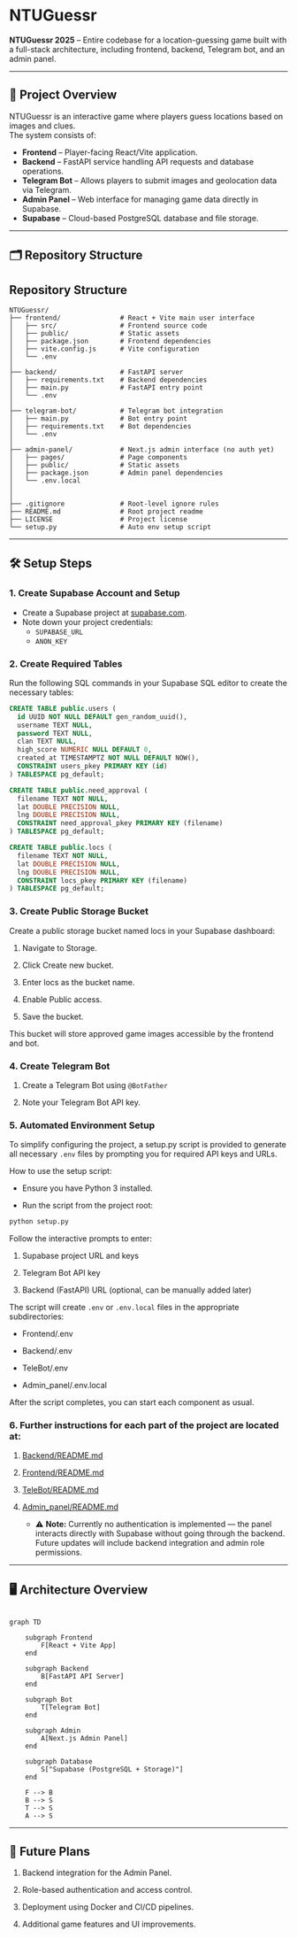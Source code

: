 # NTUGuessr

**NTUGuessr 2025** – Entire codebase for a location-guessing game built with a full-stack architecture, including frontend, backend, Telegram bot, and an admin panel.

---

## 📌 Project Overview

NTUGuessr is an interactive game where players guess locations based on images and clues.  
The system consists of:

- **Frontend** – Player-facing React/Vite application.
- **Backend** – FastAPI service handling API requests and database operations.
- **Telegram Bot** – Allows players to submit images and geolocation data via Telegram.
- **Admin Panel** – Web interface for managing game data directly in Supabase.
- **Supabase** – Cloud-based PostgreSQL database and file storage.

---

## 🗂️ Repository Structure

## Repository Structure

```plaintext
NTUGuessr/
├── frontend/               # React + Vite main user interface
│   ├── src/                # Frontend source code
│   ├── public/             # Static assets
│   ├── package.json        # Frontend dependencies
│   ├── vite.config.js      # Vite configuration
│   └── .env
│
├── backend/                # FastAPI server
│   ├── requirements.txt    # Backend dependencies
│   ├── main.py             # FastAPI entry point
│   └── .env
│
├── telegram-bot/           # Telegram bot integration
│   ├── main.py             # Bot entry point
│   ├── requirements.txt    # Bot dependencies
│   └── .env
│
├── admin-panel/            # Next.js admin interface (no auth yet)
│   ├── pages/              # Page components
│   ├── public/             # Static assets
│   ├── package.json        # Admin panel dependencies
│   └── .env.local
│
│
├── .gitignore              # Root-level ignore rules
├── README.md               # Root project readme
├── LICENSE                 # Project license
└── setup.py                # Auto env setup script
```

---

## 🛠️ Setup Steps

### 1. Create Supabase Account and Setup

- Create a Supabase project at [supabase.com](https://supabase.com).
- Note down your project credentials:
  - `SUPABASE_URL`
  - `ANON_KEY`

### 2. Create Required Tables

Run the following SQL commands in your Supabase SQL editor to create the necessary tables:

```sql
CREATE TABLE public.users (
  id UUID NOT NULL DEFAULT gen_random_uuid(),
  username TEXT NULL,
  password TEXT NULL,
  clan TEXT NULL,
  high_score NUMERIC NULL DEFAULT 0,
  created_at TIMESTAMPTZ NOT NULL DEFAULT NOW(),
  CONSTRAINT users_pkey PRIMARY KEY (id)
) TABLESPACE pg_default;

CREATE TABLE public.need_approval (
  filename TEXT NOT NULL,
  lat DOUBLE PRECISION NULL,
  lng DOUBLE PRECISION NULL,
  CONSTRAINT need_approval_pkey PRIMARY KEY (filename)
) TABLESPACE pg_default;

CREATE TABLE public.locs (
  filename TEXT NOT NULL,
  lat DOUBLE PRECISION NULL,
  lng DOUBLE PRECISION NULL,
  CONSTRAINT locs_pkey PRIMARY KEY (filename)
) TABLESPACE pg_default;
```

### 3. Create Public Storage Bucket

Create a public storage bucket named locs in your Supabase dashboard:

1. Navigate to Storage.

2. Click Create new bucket.

3. Enter locs as the bucket name.

4. Enable Public access.

5. Save the bucket.

This bucket will store approved game images accessible by the frontend and bot.

### 4. Create Telegram Bot

1. Create a Telegram Bot using `@BotFather`

2. Note your Telegram Bot API key.

### 5. Automated Environment Setup

To simplify configuring the project, a setup.py script is provided to generate all necessary `.env` files by prompting you for required API keys and URLs.

How to use the setup script:

- Ensure you have Python 3 installed.

- Run the script from the project root:

```bash
python setup.py
```

Follow the interactive prompts to enter:

1. Supabase project URL and keys

2. Telegram Bot API key

3. Backend (FastAPI) URL (optional, can be manually added later)

The script will create `.env` or `.env.local` files in the appropriate subdirectories:

- Frontend/.env

- Backend/.env

- TeleBot/.env

- Admin_panel/.env.local

After the script completes, you can start each component as usual.

### 6. Further instructions for each part of the project are located at:

1.  [Backend/README.md](Backend/README.md)

2.  [Frontend/README.md](Frontend/README.md)

3.  [TeleBot/README.md](TeleBot/README.md)

4.  [Admin_panel/README.md](Admin_panel/README.md)
    - ⚠ **Note:** Currently no authentication is implemented — the panel interacts directly with Supabase without going through the backend. Future updates will include backend integration and admin role permissions.

---

## 🖥️ Architecture Overview

```mermaid

graph TD

    subgraph Frontend
        F[React + Vite App]
    end

    subgraph Backend
        B[FastAPI API Server]
    end

    subgraph Bot
        T[Telegram Bot]
    end

    subgraph Admin
        A[Next.js Admin Panel]
    end

    subgraph Database
        S["Supabase (PostgreSQL + Storage)"]
    end

    F --> B
    B --> S
    T --> S
    A --> S
```

---

## 🚀 Future Plans

1. Backend integration for the Admin Panel.

2. Role-based authentication and access control.

3. Deployment using Docker and CI/CD pipelines.

4. Additional game features and UI improvements.
